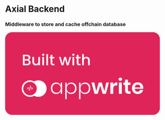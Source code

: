 # Axial Backend

### Middleware to store and cache offchain database

![Built With Appwrite](./appwrite.svg)
